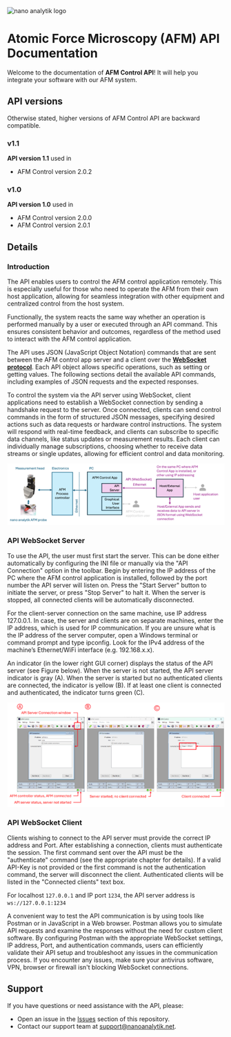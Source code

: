 <img src="https://www.nanoanalytik.net/wp-content/themes/nanoanalytik/img/Logo_nav.svg" alt="nano analytik logo" width="250">

# Atomic Force Microscopy (AFM) API Documentation

Welcome to the documentation of **AFM Control API**! It will help you integrate your software with our AFM system.

## API versions 

Otherwise stated, higher versions of AFM Control API are backward compatible.

### v1.1

**API version 1.1** used in 

 - AFM Control version 2.0.2

### v1.0

**API version 1.0** used in 

 - AFM Control version 2.0.0
 - AFM Control version 2.0.1

## Details 

### Introduction

The API enables users to control the AFM control application remotely. This is especially useful for those who need to operate the AFM from their own host application, allowing for seamless integration with other equipment and centralized control from the host system. 

Functionally, the system reacts the same way whether an operation is performed manually by a user or executed through an API command. This ensures consistent behavior and outcomes, regardless of the method used to interact with the AFM control application. 

The API uses JSON (JavaScript Object Notation) commands that are sent between the AFM control app server and a client over the [**WebSocket protocol**](https://en.wikipedia.org/wiki/WebSocket). Each API object allows specific operations, such as setting or getting values. The following sections detail the available API commands, including examples of JSON requests and the expected responses. 

To control the system via the API server using WebSocket, client applications need to establish a WebSocket connection by sending a handshake request to the server. Once connected, clients can send control commands in the form of structured JSON messages, specifying desired actions such as data requests or hardware control instructions. The system will respond with real-time feedback, and clients can subscribe to specific data channels, like status updates or measurement results. Each client can individually manage subscriptions, choosing whether to receive data streams or single updates, allowing for efficient control and data monitoring. 

![AFM Diagram](./api_diagram.png)

### API WebSocket Server 

To use the API, the user must first start the server. This can be done either automatically by configuring the INI file or manually via the "API Connection" option in the toolbar. Begin by entering the IP address of the PC where the AFM control application is installed, followed by the port number the API server will listen on. Press the "Start Server" button to initiate the server, or press "Stop Server" to halt it. When the server is stopped, all connected clients will be automatically disconnected. 

For the client-server connection on the same machine, use IP address 127.0.0.1. In case, the server and clients are on separate machines, enter the IP address, which is used for IP communication. If you are unsure what is the IP address of the server computer, open a Windows terminal or command prompt and type ipconfig. Look for the IPv4 address of the machine’s Ethernet/WiFi interface (e.g. 192.168.x.x).  

An indicator (in the lower right GUI corner) displays the status of the API server (see Figure below). When the server is not started, the API server indicator is gray (A). When the server is started but no authenticated clients are connected, the indicator is yellow (B). If at least one client is connected and authenticated, the indicator turns green (C). 

![AFM GUI](./api_gui_status.png)

### API WebSocket Client 

Clients wishing to connect to the API server must provide the correct IP address and Port. After establishing a connection, clients must authenticate the session. The first command sent over the API must be the "authenticate" command (see the appropriate chapter for details). If a valid API-Key is not provided or the first command is not the authentication command, the server will disconnect the client. Authenticated clients will be listed in the "Connected clients" text box. 

For localhost `127.0.0.1` and IP port `1234`, the API server address is `ws://127.0.0.1:1234`  

A convenient way to test the API communication is by using tools like Postman or in JavaScript in a Web browser. Postman allows you to simulate API requests and examine the responses without the need for custom client software. By configuring Postman with the appropriate WebSocket settings, IP address, Port, and authentication commands, users can efficiently validate their API setup and troubleshoot any issues in the communication process. If you encounter any issues, make sure your antivirus software, VPN, browser or firewall isn't blocking WebSocket connections.  

## Support

If you have questions or need assistance with the API, please:

- Open an issue in the [Issues](https://github.com/nanoanalytik/nano_analytik/issues) section of this repository.
- Contact our support team at [support@nanoanalytik.net](mailto:support@nanoanalytik.net).
